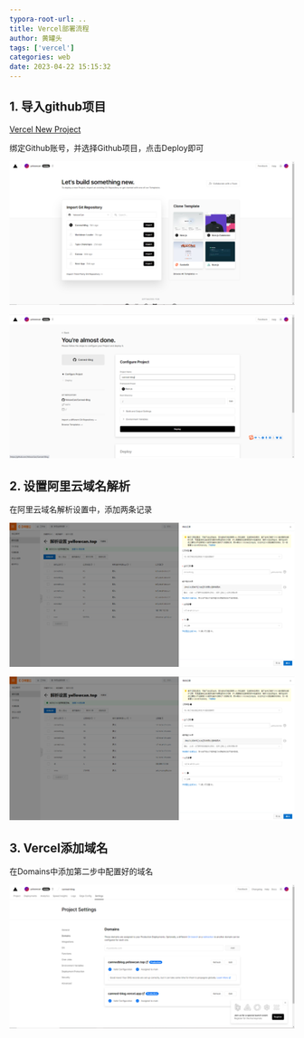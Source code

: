 ```yaml
---
typora-root-url: ..
title: Vercel部署流程
author: 黄罐头
tags: ['vercel']
categories: web
date: 2023-04-22 15:15:32
---
```


## 1. 导入github项目

[Vercel New Project](https://vercel.com/new)

绑定Github账号，并选择Github项目，点击Deploy即可

![vercel1](/images/vercel1.png)

![vercel2](/images/vercel2.png)



## 2. 设置阿里云域名解析

在阿里云域名解析设置中，添加两条记录

![aliyun1](/images/aliyun1.png)

![aliyun2](/images/aliyun2.png)



## 3. Vercel添加域名

在Domains中添加第二步中配置好的域名

![vercel3](/images/vercel3.png)